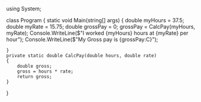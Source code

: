 using System;

class Program
{
    static void Main(string[] args)
    {
        double myHours = 37.5;
        double myRate = 15.75;
        double grossPay = 0;
        grossPay = CalcPay(myHours, myRate);
        Console.WriteLine($"I worked {myHours} hours at {myRate} per hour");
        Console.WriteLine($"My Gross pay is {grossPay:C}");

    }
    private static double CalcPay(double hours, double rate)
    {
        double gross;
        gross = hours * rate;
        return gross;
    }
}
